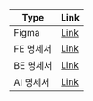 
| Type      | Link                                                                                                            |
| --------- | --------------------------------------------------------------------------------------------------------------- |
| Figma     | [Link](https://www.figma.com/file/GVsM0aWhkPBgg5Qu9BeThf/Untitled?node-id=0%3A1)    |
| FE 명세서 | [Link]() |
| BE 명세서 | [Link]()  |
| AI 명세서 | [Link]() |
